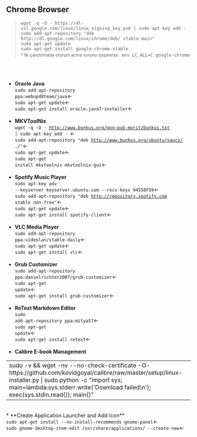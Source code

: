 <div>
<h2>Chrome Browser</h2>
<blockquote>
<code>wget -q -O - https://dl-ssl.google.com/linux/linux_signing_key.pub | sudo apt-key add - </code>
<br><code>sudo add-apt-repository "deb http://dl.google.com/linux/chrome/deb/ stable main"</code>
<br><code>sudo apt-get update</code>
<br><code>sudo apt-get install google-chrome-stable</code>
<br><small>* İlk çalıştırmada oturum acma sorunu yaşanırsa :</small>&nbsp;<code>env LC_ALL=C google-chrome</code>
</blockquote>
</div>

<br><br>
* **Oracle Java**
<br><code>sudo add-apt-repository ppa:webupd8team/java</code>&larr;
<br><code>sudo apt-get update</code>&larr;
<br><code>sudo apt-get install oracle-java7-installer</code>&larr;
<br><br>
* **MKVToolNix**
<br><code>wget -q -O - http://www.bunkus.org/gpg-pub-moritzbunkus.txt | sudo apt-key add - </code>&larr;
<br><code>sudo add-apt-repository "deb http://www.bunkus.org/ubuntu/saucy/ ./"</code>&larr;
<br><code>sudo apt-get update</code>&larr;
<br><code>sudo apt-get install mkvtoolnix mkvtoolnix-gui</code>&larr;
<br><br>
* **Spotify Music Player**
<br><code>sudo apt-key adv --keyserver keyserver.ubuntu.com --recv-keys 94558F59</code>&larr;
<br><code>sudo add-apt-repository "deb http://repository.spotify.com stable non-free"</code>&larr;
<br><code>sudo apt-get update</code>&larr;
<br><code>sudo apt-get install spotify-client</code>&larr;
<br><br>
* **VLC Media Player**
<br><code>sudo add-apt-repository ppa:videolan/stable-daily</code>&larr;
<br><code>sudo apt-get update</code>&larr;
<br><code>sudo apt-get install vlc</code>&larr;
<br><br>
* **Grub Customizer**
<br><code>sudo add-apt-repository ppa:danielrichter2007/grub-customizer</code>&larr;
<br><code>sudo apt-get update</code>&larr;
<br><code>sudo apt-get install grub-customizer</code>&larr;
<br><br>
* **ReText Markdown Editor**
<br><code>sudo add-apt-repository ppa:mitya57</code>&larr;
<br><code>sudo apt-get update</code>&larr;
<br><code>sudo apt-get install retext</code>&larr;
<br><br>
* **Calibre E-book Management**
<table><tr><td>sudo -v && wget -nv --no-check-certificate -O- https://github.com/kovidgoyal/calibre/raw/master/setup/linux-installer.py | sudo python -c "import sys; main=lambda:sys.stderr.write('Download failed\n'); exec(sys.stdin.read()); main()"</td></tr></table>
<br>
* **Create Application Launcher and Add Icon**
<br><code>sudo apt-get install --no-install-recommends gnome-panel</code>&larr;
<br><code>sudo gnome-desktop-item-edit /usr/share/applications/ --create-new</code>&larr;
<br><br>